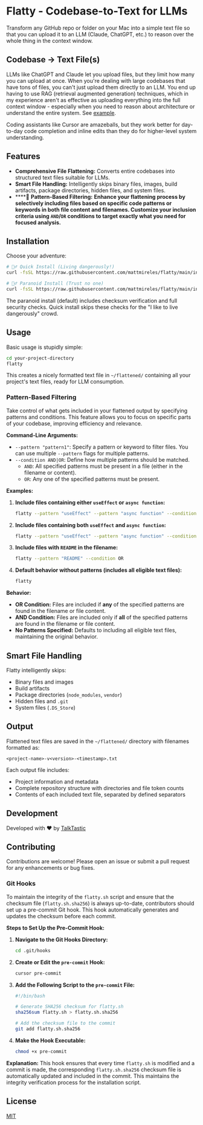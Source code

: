 # Flatty - Codebase-to-Text for LLMs

Transform any GitHub repo or folder on your Mac into a simple text file so that you can upload it to an LLM (Claude, ChatGPT, etc.) to reason over the whole thing in the context window.

## Codebase → Text File(s)

LLMs like ChatGPT and Claude let you upload files, but they limit how many you can upload at once. When you're dealing with large codebases that have tons of files, you can't just upload them directly to an LLM. You end up having to use RAG (retrieval augmented generation) techniques, which in my experience aren't as effective as uploading everything into the full context window - especially when you need to reason about architecture or understand the entire system. See [example](https://github.com/mattmireles/Flatty/blob/main/flatty-2025-01-10_12-57-33.txt).

Coding assistants like Cursor are amazeballs, but they work better for day-to-day code completion and inline edits than they do for higher-level system understanding. 

## Features

- **Comprehensive File Flattening:** Converts entire codebases into structured text files suitable for LLMs.
- **Smart File Handling:** Intelligently skips binary files, images, build artifacts, package directories, hidden files, and system files.
- ****🎉 **Pattern-Based Filtering:** **Enhance your flattening process by selectively including files based on specific code patterns or keywords in both file content and filenames. Customize your inclusion criteria using `AND`/`OR` conditions to target exactly what you need for focused analysis.**

## Installation

Choose your adventure:

```bash
# 🏃‍♂️ Quick Install (Living dangerously!)
curl -fsSL https://raw.githubusercontent.com/mattmireles/flatty/main/install_flatty.sh | bash -s -- --quick

# 🕵️‍♂️ Paranoid Install (Trust no one)
curl -fsSL https://raw.githubusercontent.com/mattmireles/flatty/main/install_flatty.sh | bash
```

The paranoid install (default) includes checksum verification and full security checks. Quick install skips these checks for the "I like to live dangerously" crowd.

## Usage

Basic usage is stupidly simple:

```bash
cd your-project-directory
flatty
```

This creates a nicely formatted text file in `~/flattened/` containing all your project's text files, ready for LLM consumption.

### Pattern-Based Filtering

Take control of what gets included in your flattened output by specifying patterns and conditions. This feature allows you to focus on specific parts of your codebase, improving efficiency and relevance.

**Command-Line Arguments:**

- `--pattern "pattern1"`: Specify a pattern or keyword to filter files. You can use multiple `--pattern` flags for multiple patterns.
- `--condition AND|OR`: Define how multiple patterns should be matched.
  - `AND`: All specified patterns must be present in a file (either in the filename or content).
  - `OR`: Any one of the specified patterns must be present.

**Examples:**

1. **Include files containing either `useEffect` or `async function`:**

    ```bash
    flatty --pattern "useEffect" --pattern "async function" --condition OR
    ```

2. **Include files containing both `useEffect` and `async function`:**

    ```bash
    flatty --pattern "useEffect" --pattern "async function" --condition AND
    ```

3. **Include files with `README` in the filename:**

    ```bash
    flatty --pattern "README" --condition OR
    ```

4. **Default behavior without patterns (includes all eligible text files):**

    ```bash
    flatty
    ```

**Behavior:**

- **OR Condition:** Files are included if **any** of the specified patterns are found in the filename or file content.
- **AND Condition:** Files are included only if **all** of the specified patterns are found in the filename or file content.
- **No Patterns Specified:** Defaults to including all eligible text files, maintaining the original behavior.

## Smart File Handling

Flatty intelligently skips:
- Binary files and images
- Build artifacts
- Package directories (`node_modules`, `vendor`)
- Hidden files and `.git`
- System files (`.DS_Store`)

## Output

Flattened text files are saved in the `~/flattened/` directory with filenames formatted as:

```
<project-name>-v<version>-<timestamp>.txt
```

Each output file includes:
- Project information and metadata
- Complete repository structure with directories and file token counts
- Contents of each included text file, separated by defined separators

## Development

Developed with ❤️ by [TalkTastic](https://talktastic.com/)

## Contributing

Contributions are welcome! Please open an issue or submit a pull request for any enhancements or bug fixes.

### Git Hooks

To maintain the integrity of the `flatty.sh` script and ensure that the checksum file (`flatty.sh.sha256`) is always up-to-date, contributors should set up a pre-commit Git hook. This hook automatically generates and updates the checksum before each commit.

**Steps to Set Up the Pre-Commit Hook:**

1. **Navigate to the Git Hooks Directory:**

    ```bash
    cd .git/hooks
    ```

2. **Create or Edit the `pre-commit` Hook:**

    ```bash
    cursor pre-commit
    ```

3. **Add the Following Script to the `pre-commit` File:**

    ```bash
    #!/bin/bash

    # Generate SHA256 checksum for flatty.sh
    sha256sum flatty.sh > flatty.sh.sha256

    # Add the checksum file to the commit
    git add flatty.sh.sha256
    ```

4. **Make the Hook Executable:**

    ```bash
    chmod +x pre-commit
    ```

**Explanation:** This hook ensures that every time `flatty.sh` is modified and a commit is made, the corresponding `flatty.sh.sha256` checksum file is automatically updated and included in the commit. This maintains the integrity verification process for the installation script.

## License

[MIT](https://opensource.org/licenses/MIT)
